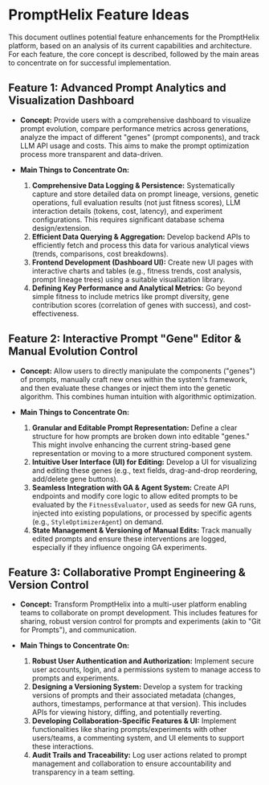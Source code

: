 # PromptHelix Feature Ideas

This document outlines potential feature enhancements for the PromptHelix platform, based on an analysis of its current capabilities and architecture. For each feature, the core concept is described, followed by the main areas to concentrate on for successful implementation.

## Feature 1: Advanced Prompt Analytics and Visualization Dashboard

*   **Concept:**
    Provide users with a comprehensive dashboard to visualize prompt evolution, compare performance metrics across generations, analyze the impact of different "genes" (prompt components), and track LLM API usage and costs. This aims to make the prompt optimization process more transparent and data-driven.

*   **Main Things to Concentrate On:**
    1.  **Comprehensive Data Logging & Persistence:** Systematically capture and store detailed data on prompt lineage, versions, genetic operations, full evaluation results (not just fitness scores), LLM interaction details (tokens, cost, latency), and experiment configurations. This requires significant database schema design/extension.
    2.  **Efficient Data Querying & Aggregation:** Develop backend APIs to efficiently fetch and process this data for various analytical views (trends, comparisons, cost breakdowns).
    3.  **Frontend Development (Dashboard UI):** Create new UI pages with interactive charts and tables (e.g., fitness trends, cost analysis, prompt lineage trees) using a suitable visualization library.
    4.  **Defining Key Performance and Analytical Metrics:** Go beyond simple fitness to include metrics like prompt diversity, gene contribution scores (correlation of genes with success), and cost-effectiveness.

## Feature 2: Interactive Prompt "Gene" Editor & Manual Evolution Control

*   **Concept:**
    Allow users to directly manipulate the components ("genes") of prompts, manually craft new ones within the system's framework, and then evaluate these changes or inject them into the genetic algorithm. This combines human intuition with algorithmic optimization.

*   **Main Things to Concentrate On:**
    1.  **Granular and Editable Prompt Representation:** Define a clear structure for how prompts are broken down into editable "genes." This might involve enhancing the current string-based gene representation or moving to a more structured component system.
    2.  **Intuitive User Interface (UI) for Editing:** Develop a UI for visualizing and editing these genes (e.g., text fields, drag-and-drop reordering, add/delete gene buttons).
    3.  **Seamless Integration with GA & Agent System:** Create API endpoints and modify core logic to allow edited prompts to be evaluated by the `FitnessEvaluator`, used as seeds for new GA runs, injected into existing populations, or processed by specific agents (e.g., `StyleOptimizerAgent`) on demand.
    4.  **State Management & Versioning of Manual Edits:** Track manually edited prompts and ensure these interventions are logged, especially if they influence ongoing GA experiments.

## Feature 3: Collaborative Prompt Engineering & Version Control

*   **Concept:**
    Transform PromptHelix into a multi-user platform enabling teams to collaborate on prompt development. This includes features for sharing, robust version control for prompts and experiments (akin to "Git for Prompts"), and communication.

*   **Main Things to Concentrate On:**
    1.  **Robust User Authentication and Authorization:** Implement secure user accounts, login, and a permissions system to manage access to prompts and experiments.
    2.  **Designing a Versioning System:** Develop a system for tracking versions of prompts and their associated metadata (changes, authors, timestamps, performance at that version). This includes APIs for viewing history, diffing, and potentially reverting.
    3.  **Developing Collaboration-Specific Features & UI:** Implement functionalities like sharing prompts/experiments with other users/teams, a commenting system, and UI elements to support these interactions.
    4.  **Audit Trails and Traceability:** Log user actions related to prompt management and collaboration to ensure accountability and transparency in a team setting.
